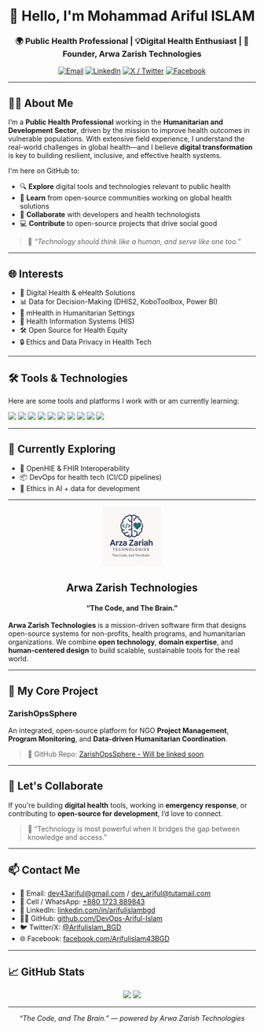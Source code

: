 <h1 align="center">👋 Hello, I'm Mohammad Ariful ISLAM</h1>
<h3 align="center">🌍 Public Health Professional | 💡Digital Health Enthusiast  | 💼Founder, Arwa Zarish Technologies</h3>

<p align="center">
  <a href="mailto:dev43ariful@gmail.com"><img src="https://img.shields.io/badge/email-D14836?style=for-the-badge&logo=gmail&logoColor=white" alt="Email" /></a>
  <a href="https://linkedin.com/in/arifulislambgd/" target="_blank"><img src="https://img.shields.io/badge/linkedin-%230077B5.svg?style=for-the-badge&logo=linkedin&logoColor=white" alt="LinkedIn"/></a>
  <a href="https://x.com/Arifulislam_BGD" target="_blank"><img src="https://img.shields.io/badge/x-%231DA1F2.svg?style=for-the-badge&logo=twitter&logoColor=white" alt="X / Twitter"/></a>
  <a href="https://facebook.com/Arifulislam43BGD" target="_blank"><img src="https://img.shields.io/badge/facebook-%231877F2.svg?style=for-the-badge&logo=facebook&logoColor=white" alt="Facebook"/></a>
</p>

---

## 👨‍💻 About Me

I’m a **Public Health Professional** working in the **Humanitarian and Development Sector**, driven by the mission to improve health outcomes in vulnerable populations. With extensive field experience, I understand the real-world challenges in global health—and I believe **digital transformation** is key to building resilient, inclusive, and effective health systems.

I'm here on GitHub to:

- 🔍 **Explore** digital tools and technologies relevant to public health  
- 🧠 **Learn** from open-source communities working on global health solutions  
- 🤝 **Collaborate** with developers and health technologists  
- 💻 **Contribute** to open-source projects that drive social good


> 🎯 *“Technology should think like a human, and serve like one too.”*

---

## 🌐 Interests

- 🧭 Digital Health & eHealth Solutions  
- 📊 Data for Decision-Making (DHIS2, KoboToolbox, Power BI)  
- 📱 mHealth in Humanitarian Settings  
- 🧬 Health Information Systems (HIS)  
- 🛠️ Open Source for Health Equity  
- 🔒 Ethics and Data Privacy in Health Tech  

---

## 🛠️ Tools & Technologies

Here are some tools and platforms I work with or am currently learning:
<p align="left">
  <img src="https://img.shields.io/badge/-DHIS2-00AEEF?style=flat-square&logo=data:image/png;base64,[base64data]" height="28" />
  <img src="https://img.shields.io/badge/KoboToolbox-005DAA?style=flat-square&logoColor=white" height="28" />
  <img src="https://img.shields.io/badge/OpenMRS-548C27?style=flat-square&logoColor=white" height="28" />
  <img src="https://img.shields.io/badge/Power%20BI-F2C811?style=flat-square&logo=powerbi&logoColor=black" height="28" />
  <img src="https://img.shields.io/badge/Tableau-E97627?style=flat-square&logo=tableau&logoColor=white" height="28" />
  <img src="https://img.shields.io/badge/Python-3776AB?style=flat-square&logo=python&logoColor=white" height="28" />
  <img src="https://img.shields.io/badge/R-276DC3?style=flat-square&logo=r&logoColor=white" height="28" />
  <img src="https://img.shields.io/badge/GitHub-181717?style=flat-square&logo=github&logoColor=white" height="28" />
  <img src="https://img.shields.io/badge/Docker-2496ED?style=flat-square&logo=docker&logoColor=white" />
  <img src="https://img.shields.io/badge/Ubuntu-E95420?style=flat&logo=ubuntu&logoColor=white" height="28" 
/>

</p>

---

## 🌱 Currently Exploring

- 🤝 OpenHIE & FHIR Interoperability  
- 📦 DevOps for health tech (CI/CD pipelines)  
- 🧬 Ethics in AI + data for development  

---

<container>
 <tr>
    <p align="center">
      <img src="https://raw.githubusercontent.com/DevOps-Ariful-Islam/skills-introduction-to-github/main/images/AZ-Tec-logo.png" width="120" alt="Arwa Zarish Logo"/>
    </p>
    <td>
      <h2 align="center">Arwa Zarish Technologies</h2>
      <h4 align="center">“The Code, and The Brain.”</h4>
    </td>
  </tr>
</container>

**Arwa Zarish Technologies** is a mission-driven software firm that designs open-source systems for non-profits, health programs, and humanitarian organizations. We combine **open technology**, **domain expertise**, and **human-centered design** to build scalable, sustainable tools for the real world.


---

## 🚀 My Core Project

###  ZarishOpsSphere

An integrated, open-source platform for NGO **Project Management**, **Program Monitoring**, and **Data-driven Humanitarian Coordination**.


> 📁 GitHub Repo: [ZarishOpsSphere - Will be linked soon](https://github.com/DevOps-Ariful-Islam/ZarishOpsSphere)

---

## 🤝 Let's Collaborate

If you're building **digital health** tools, working in **emergency response**, or contributing to **open-source for development**, I’d love to connect.

> 💬 “Technology is most powerful when it bridges the gap between knowledge and access.”

---

## 📫 Contact Me
- 📧 Email: [dev43ariful@gmail.com](mailto:dev43ariful@gmail.com) / [dev_ariful@tutamail.com](mailto:dev_ariful@tutamail.com)  
- 📱 Cell / WhatsApp: [+880 1723 889843](tel:+8801723889843)  
- 🔗 LinkedIn: [linkedin.com/in/arifulislambgd](https://www.linkedin.com/in/arifulislambgd/)  
- 🧑‍💻 GitHub: [github.com/DevOps-Ariful-Islam](https://github.com/DevOps-Ariful-Islam)  
- 🐦 Twitter/X: [@Arifulislam_BGD](https://x.com/Arifulislam_BGD)  
- 🌐 Facebook: [facebook.com/Arifulislam43BGD](https://www.facebook.com/Arifulislam43BGD/)

---

## 📈 GitHub Stats

<p align="center">
  <img src="https://github-readme-stats.vercel.app/api?username=yourusername&show_icons=true&theme=default" height="170" />
  <img src="https://github-readme-stats.vercel.app/api/top-langs/?username=yourusername&layout=compact&theme=default" height="170" />
</p>

---




<p align="center"><i>“The Code, and The Brain.” — powered by Arwa Zarish Technologies</i></p>



